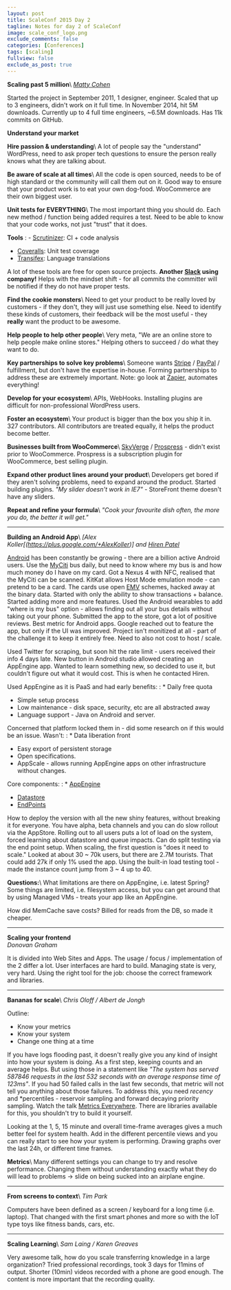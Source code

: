 ```yaml
---
layout: post
title: ScaleConf 2015 Day 2
tagline: Notes for day 2 of ScaleConf
image: scale_conf_logo.png
exclude_comments: false
categories: [Conferences]
tags: [scaling]
fullview: false
exclude_as_post: true
---
```


**Scaling past 5 million**\\
*[Matty Cohen](https://twitter.com/mattyza)*

Started the project in September 2011, 1 designer, engineer. Scaled that up to 3 engineers, didn't work on it full time. In November 2014, hit 5M downloads. Currently up to 4 full time engineers, ~6.5M downloads. Has 11k commits on GitHub.

**Understand your market**

**Hire passion & understanding**\\
A lot of people say the "understand" WordPress, need to ask proper tech questions to ensure the person really knows what they are talking about.

**Be aware of scale at all times**\\
All the code is open sourced, needs to be of high standard or the community will call them out on it. Good way to ensure that your product work is to eat your own dog-food. WooCommerce are their own biggest user.

**Unit tests for EVERYTHING**\\
The most important thing you should do. Each new method / function being added requires a test. Need to be able to know that your code works, not just "trust" that it does.

**Tools**
: - [Scrutinizer](https://scrutinizer-ci.com/): CI + code analysis
- [Coveralls](https://coveralls.io/): Unit test coverage
- [Transifex](https://www.transifex.com/): Language translations

A lot of these tools are free for open source projects. **Another [Slack](http://slack.com) using company!** Helps with the mindset shift - for all commits the committer will be notified if they do not have proper tests.

**Find the cookie monsters**\\
Need to get your product to be really loved by customers - if they don't, they will just use something else. Need to identify these kinds of customers, their feedback will be the most useful - they **really** want the product to be awesome.

**Help people to help other people**\\
Very meta, "We are an online store to help people make online stores." Helping others to succeed / do what they want to do.

**Key partnerships to solve key problems**\\
Someone wants [Stripe](https://stripe.com/) / [PayPal](https://www.paypal.com) / fulfillment, but don't have the expertise in-house. Forming partnerships to address these are extremely important. Note: go look at [Zapier](https://zapier.com/), automates everything!

**Develop for your ecosystem**\\
APIs, WebHooks. Installing plugins are difficult for non-professional WordPress users.

**Foster an ecosystem**\\
Your product is bigger than the box you ship it in. 327 contributors. All contributors are treated equally, it helps the product become better.

**Businesses built from WooCommerce**\\
[SkyVerge](https://www.skyverge.com/) / [Prospress](http://prospress.com/) - didn't exist prior to WooCommerce. Prospress is a subscription plugin for WooCommerce, best selling plugin.

**Expand other product lines around your product**\\
Developers get bored if they aren't solving problems, need to expand around the product. Started building plugins. *"My slider doesn't work in IE7"* - StoreFront theme doesn't have any sliders.

**Repeat and refine your formula**\\
*"Cook your favourite dish often, the more you do, the better it will get."*

---

**Building an Android App**\\
*[Alex Koller[(https://plus.google.com/+AlexKoller)] and [Hiren Patel](https://plus.google.com/+HirenPatel)*

[Android](https://www.android.com/) has been constantly be growing - there are a billion active Android users. Use the [MyCiti](http://myciti.org.za/) bus daily, but need to know where my bus is and how much money do I have on my card. Got a Nexus 4 with NFC, realised that the MyCiti can be scanned. KitKat allows Host Mode emulation mode - can pretend to be a card. The cards use open [EMV](http://en.wikipedia.org/wiki/EMV) schemes, hacked away at the binary data. Started with only the ability to show transactions + balance. Started adding more and more features. Used the Android wearables to add "where is my bus" option - allows finding out all your bus details without taking out your phone. Submitted the app to the store, got a lot of positive reviews. Best metric for Android apps. Google reached out to feature the app, but only if the UI was improved. Project isn't monitized at all - part of the challenge it to keep it entirely free. Need to also not cost to host / scale.

Used Twitter for scraping, but soon hit the rate limit - users received their info 4 days late. New button in Android studio allowed creating an AppEngine app. Wanted to learn something new, so decided to use it, but couldn't figure out what it would cost. This is when he contacted Hiren.

Used AppEngine as it is PaaS and had early benefits:
: * Daily free quota
* Simple setup process
* Low maintenance - disk space, security, etc are all abstracted away
* Language support - Java on Android and server.

Concerned that platform locked them in - did some research on if this would be an issue. Wasn't:
: * Data liberation front
* Easy export of persistent storage
* Open specifications.
* AppScale - allows running AppEngine apps on other infrastructure without changes.

Core components:
: * [AppEngine](https://appengine.google.com/)
* [Datastore](https://cloud.google.com/datastore/docs)
* [EndPoints](https://cloud.google.com/appengine/docs/java/endpoints/)

How to deploy the version with all the new shiny features, without breaking it for everyone. You have alpha, beta channels and you can do slow rollout via the AppStore. Rolling out to all users puts a lot of load on the system, forced learning about datastore and queue impacts. Can do split testing via the end point setup. When scaling, the first question is "does it need to scale." Looked at about 30 ~ 70k users, but there are 2.7M tourists. That could add 27k if only 1% used the app. Using the built-in load testing tool - made the instance count jump from 3 ~ 4 up to 40.

**Questions:**\\
What limitations are there on AppEngine, i.e. latest Spring?
Some things are limited, i.e. filesystem access, but you can get around that by using Managed VMs - treats your app like an AppEngine.

How did MemCache save costs?
Billed for reads from the DB, so made it cheaper.

---

**Scaling your frontend**\
*Donovan Graham*

It is divided into Web Sites and Apps. The usage / focus / implementation of the 2 differ a lot. User interfaces are hard to build. Managing state is very, very hard. Using the right tool for the job: choose the correct framework and libraries.

---

**Bananas for scale**\\
*Chris Oloff / Albert de Jongh*

Outline:
* Know your metrics
* Know your system
* Change one thing at a time

If you have logs flooding past, it doesn't really give you any kind of insight into how your system is doing. As a first step, keeping counts and an average helps. But using those in a statement like *"The system has served 587846 requests in the last 532 seconds with an average response time of 123ms"*. If you had 50 failed calls in the last few seconds, that metric will not tell you anything about those failures. To address this, you need *recency* and *percentiles - reservoir sampling and forward decaying priority sampling. Watch the talk [Metrics Everywhere](www.youtube.com/watch?v=czes-oa0yik). There are libraries available for this, you shouldn't try to build it yourself.

Looking at the 1, 5, 15 minute and overall time-frame averages gives a much better feel for system health. Add in the different percentile views and you can really start to see how your system is performing. Drawing graphs over the last 24h, or different time frames.

**Metrics**\\
Many different settings you can change to try and resolve performance. Changing them without understanding exactly what they do will lead to problems -> slide on being sucked into an airplane engine.

---

**From screens to context**\\
*Tim Park*

Computers have been defined as a screen / keyboard for a long time (i.e. laptop). That changed with the first smart phones and more so with the IoT type toys like fitness bands, cars, etc.

---

**Scaling Learning**\\
*Sam Laing / Karen Greaves*

Very awesome talk, how do you scale transferring knowledge in a large organization? Tried professional recordings, took 3 days for 11mins of output. Shorter (10min) videos recorded with a phone are good enough. The content is more important that the recording quality.
